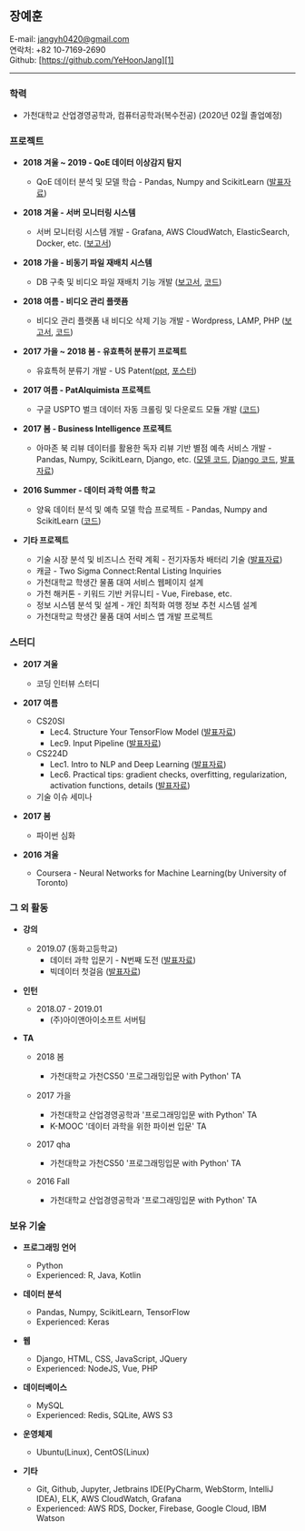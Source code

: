## **장예훈**
E-mail: jangyh0420@gmail.com</br>
연락처: +82 10-7169-2690</br>
Github: [https://github.com/YeHoonJang][1]
*****
### 학력
- 가천대학교 산업경영공학과, 컴퓨터공학과(복수전공) (2020년 02월 졸업예정)  


### 프로젝트
- **2018 겨울 ~ 2019 - QoE 데이터 이상감지 탐지**
  * QoE 데이터 분석 및 모델 학습 - Pandas, Numpy and ScikitLearn ([발표자료][25])

- **2018 겨울 - 서버 모니터링 시스템**
  * 서버 모니터링 시스템 개발 - Grafana, AWS CloudWatch, ElasticSearch, Docker, etc. ([보고서][20])

- **2018 가을 - 비동기 파일 재배치 시스템**
  * DB 구축 및 비디오 파일 재배치 기능 개발 ([보고서][23], [코드][24])

- **2018 여름 - 비디오 관리 플랫픔**
  * 비디오 관리 플랫폼 내 비디오 삭제 기능 개발 - Wordpress, LAMP, PHP ([보고서][14], [코드][17])  

- **2017 가을 ~ 2018 봄 - 유효특허 분류기 프로젝트**
  * 유효특허 분류기 개발 - US Patent([ppt][15], [포스터][16])  

- **2017 여름 - PatAlquimista 프로젝트**
  * 구글 USPTO 벌크 데이터 자동 크롤링 및 다운로드 모듈 개발 ([코드][8])  

- **2017 봄 - Business Intelligence 프로젝트**
  * 아마존 북 리뷰 데이터를 활용한 독자 리뷰 기반 별점 예측 서비스 개발 - Pandas, Numpy, ScikitLearn, Django, etc. ([모델 코드][5], [Django 코드][6], [발표자료][7])  

- **2016 Summer - 데이터 과학 여름 학교**
  * 양육 데이터 분석 및 예측 모델 학습 프로젝트 - Pandas, Numpy and ScikitLearn ([코드][3])  

- **기타 프로젝트**
  * 기술 시장 분석 및 비즈니스 전략 계획 - 전기자동차 배터리 기술 ([발표자료][4])
  * 캐글 - Two Sigma Connect:Rental Listing Inquiries
  * 가천대학교 학생간 물품 대여 서비스 웹페이지 설계
  * 가천 해커톤 - 키워드 기반 커뮤니티 - Vue, Firebase, etc.
  * 정보 시스템 분석 및 설계 - 개인 최적화 여행 정보 추천 시스템 설계
  * 가천대학교 학생간 물품 대여 서비스 앱 개발 프로젝트



### 스터디
- **2017 겨울**
  * 코딩 인터뷰 스터디  

- **2017 여름**
  * CS20SI
    + Lec4. Structure Your TensorFlow Model ([발표자료][10])
    + Lec9. Input Pipeline ([발표자료][11])
  * CS224D
    + Lec1. Intro to NLP and Deep Learning ([발표자료][12])
    + Lec6. Practical tips: gradient checks, overfitting, regularization,
activation functions, details ([발표자료][13])
  * 기술 이슈 세미나  

- **2017 봄**
  * 파이썬 심화  

- **2016 겨울**
  * Coursera - Neural Networks for Machine Learning(by University of Toronto)

### 그 외 활동
- **강의**
  * 2019.07 (동화고등학교)
    + 데이터 과학 입문기 - N번째 도전 ([발표자료][21])
    + 빅데이터 첫걸음 ([발표자료][22])

- **인턴**
  * 2018.07 - 2019.01
    + (주)아이앤아이소프트 서버팀

- **TA**
  * 2018 봄
    + 가천대학교 가천CS50 '프로그래밍입문 with Python' TA
  * 2017 가을
    + 가천대학교 산업경영공학과 '프로그래밍입문 with Python' TA
    + K-MOOC '데이터 과학을 위한 파이썬 입문' TA   

  * 2017 qha
    + 가천대학교 가천CS50 '프로그래밍입문 with Python' TA  

  * 2016 Fall
    + 가천대학교 산업경영공학과 '프로그래밍입문 with Python' TA  


### 보유 기술
- **프로그래밍 언어**
  + Python
  + Experienced: R, Java, Kotlin  

- **데이터 분석**
  + Pandas, Numpy, ScikitLearn, TensorFlow
  + Experienced: Keras  

- **웹**
  + Django, HTML, CSS, JavaScript, JQuery
  + Experienced: NodeJS, Vue, PHP  

- **데이터베이스**
  + MySQL
  + Experienced: Redis, SQLite, AWS S3  

- **운영체제**
  + Ubuntu(Linux), CentOS(Linux)  

- **기타**
  + Git, Github, Jupyter, Jetbrains IDE(PyCharm, WebStorm, IntelliJ IDEA), ELK, AWS CloudWatch, Grafana
  + Experienced: AWS RDS, Docker, Firebase, Google Cloud, IBM Watson






[1]: https://github.com/YeHoonJang
[3]: https://github.com/YeHoonJang/data_summer_school_labs/blob/master/team/team_C/upgrade_percentage.ipynb
[4]: https://github.com/YeHoonJang/ppt/blob/master/2016/3%EC%B0%A8%EB%B0%9C%ED%91%9C%20ppt%20%EC%88%98%EC%A0%95%EB%B3%B8_%EC%88%98%EC%A0%95.pdf
[5]: https://github.com/YeHoonJang/BI_text_analysis/blob/master/maybe_finish-for(min_max).ipynb
[6]: https://github.com/YeHoonJang/Django_python_webprogramming/tree/master/bi_project/bi_project
[7]: https://github.com/YeHoonJang/ppt/blob/master/2017_1/bi/%EA%B3%A0%EA%B4%80%EA%B4%80_%EC%B5%9C%EC%A2%85.pptx
[8]: https://github.com/YeHoonJang/code_for_study/tree/master/pis/pat_demo
[10]: https://github.com/YeHoonJang/ppt/blob/master/2017_summer/cs20si/CS20SI_lec4.pdf
[11]: https://github.com/YeHoonJang/ppt/blob/master/2017_summer/cs20si/CS20SI-Lec9.Input_Pipeline%20%5B%EC%9E%90%EB%8F%99%20%EC%A0%80%EC%9E%A5%5D.pdf
[12]: https://github.com/YeHoonJang/ppt/blob/master/2017_summer/cs224d/LEC1_Intro_NLP.pdf
[13]: https://github.com/YeHoonJang/ppt/blob/master/2017_summer/cs224d/lec6_Neural_Tips_Tricks.pdf
[14]: https://github.com/ini-intern/report/blob/master/wordpress_project/yehoon_wp_project_intern_report.md
[15]: https://github.com/YeHoonJang/report/blob/master/garbage_patent_classifier/2018%EC%B6%98%EA%B3%84%EA%B3%B5%EB%8F%99%ED%95%99%EC%88%A0%EB%8C%80%ED%9A%8C_%ED%8F%AC%EC%8A%A4%ED%84%B0ppt_%EC%98%88%ED%9B%88.pdf
[16]: https://github.com/YeHoonJang/report/blob/master/garbage_patent_classifier/2018%EC%B6%98%EA%B3%84%EA%B3%B5%EB%8F%99%ED%95%99%EC%88%A0%EB%8C%80%ED%9A%8C%ED%8F%AC%EC%8A%A4%ED%84%B0_%EC%98%88%ED%9B%88.pdf
[17]: https://github.com/YeHoonJang/report/tree/master/wordpress_project/source
[20]: https://github.com/YeHoonJang/report/blob/master/grafana/grafana_report.md
[21]: https://github.com/YeHoonJang/report/blob/master/donghwa/n%EB%B2%88%EC%A7%B8.pdf
[22]: https://github.com/YeHoonJang/report/blob/master/donghwa/%EB%B9%85%EB%8D%B0%EC%9D%B4%ED%84%B0_%EC%B2%AB%EA%B1%B8%EC%9D%8C.pdf
[23]: https://github.com/ini-intern/report/blob/master/final_project/yehoon_final_project_report.md
[24]: https://github.com/ini-intern/report/tree/master/final_project/source
[25]: https://github.com/YeHoonJang/report/blob/master/abnormaly_project/ini-intern%20final%20project.pdf
